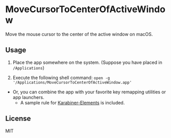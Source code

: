 # MoveCursorToCenterOfActiveWindow
Move the mouse cursor to the center of the active window on macOS.

## Usage
1. Place the app somewhere on the system. (Suppose you have placed in `/Applications`)

2. Execute the following shell command: `open -g '/Applications/MoveCursorToCenterOfActiveWindow.app'`

* Or, you can combine the app with your favorite key remapping utilities or app launchers. 
  * A sample rule for [Karabiner-Elements](https://github.com/pqrs-org/Karabiner-Elements) is included.

## License
MIT

